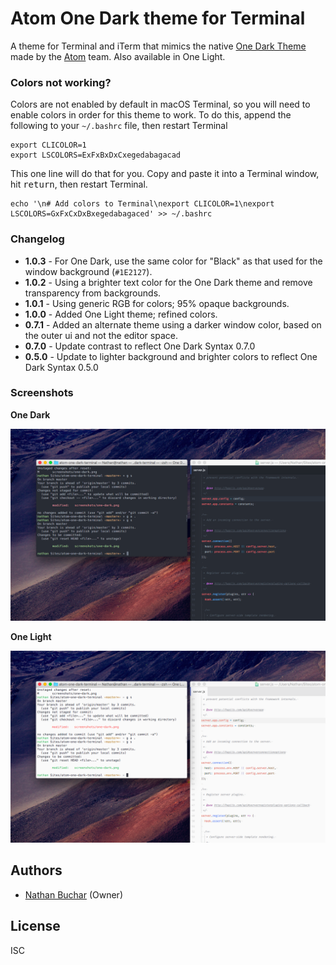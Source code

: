 # Atom One Dark theme for Terminal

A theme for Terminal and iTerm that mimics the native [One Dark Theme](https://atom.io/themes/one-dark-syntax) made by the [Atom](http://atom.io) team. Also available in One Light.


### Colors not working?

Colors are not enabled by default in macOS Terminal, so you will need to enable colors in order for this theme to work. To do this, append the following to your `~/.bashrc` file, then restart Terminal
```
export CLICOLOR=1
export LSCOLORS=ExFxBxDxCxegedabagacad
```

This one line will do that for you. Copy and paste it into a Terminal window, hit <kbd>return</kbd>, then restart Terminal.
```
echo '\n# Add colors to Terminal\nexport CLICOLOR=1\nexport LSCOLORS=GxFxCxDxBxegedabagaced' >> ~/.bashrc
```

### Changelog
- **1.0.3** - For One Dark, use the same color for "Black" as that used for the window background (`#1E2127`).
- **1.0.2** - Using a brighter text color for the One Dark theme and remove transparency from backgrounds.
- **1.0.1** - Using generic RGB for colors; 95% opaque backgrounds.
- **1.0.0** - Added One Light theme; refined colors.
- **0.7.1** - Added an alternate theme using a darker window color, based on the outer ui and not the editor space.
- **0.7.0** - Update contrast to reflect One Dark Syntax 0.7.0
- **0.5.0** - Update to lighter background and brighter colors to reflect One Dark Syntax 0.5.0



### Screenshots

**One Dark**

![Screenshot](./screenshots/one-dark.png)

**One Light**

![Screenshot](./screenshots/one-light.png)



## Authors
* [Nathan Buchar](mailto:hello@nathanbuchar.com) (Owner)



## License
ISC
